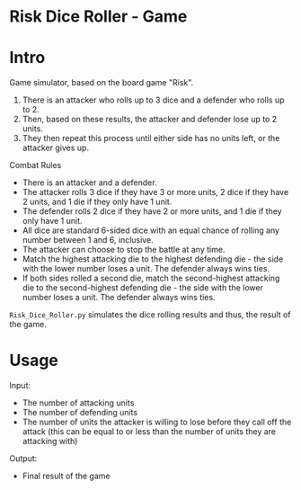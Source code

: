 # Risk Dice Roller - Game

# Intro

Game simulator, based on the board game "Risk".

1. There is an attacker who rolls up to 3 dice and a defender who rolls up to 2. 
2. Then, based on these results, the attacker and defender lose up to 2 units. 
3. They then repeat this process until either side has no units left, or the attacker gives up.

Combat Rules

* There is an attacker and a defender.
* The attacker rolls 3 dice if they have 3 or more units, 2 dice if they have 2 units, and 1 die if they only have 1 unit.
* The defender rolls 2 dice if they have 2 or more units, and 1 die if they only have 1 unit.
* All dice are standard 6-sided dice with an equal chance of rolling any number between 1 and 6, inclusive.
* The attacker can choose to stop the battle at any time.
* Match the highest attacking die to the highest defending die - the side with the lower number loses a unit. The defender always wins ties.
* If both sides rolled a second die, match the second-highest attacking die to the second-highest defending die - the side with the lower number loses a unit. The defender always wins ties.

`Risk_Dice_Roller.py` simulates the dice rolling results and thus, the result of the game.

# Usage 

Input:
* The number of attacking units
* The number of defending units
* The number of units the attacker is willing to lose before they call off the attack (this can be equal to or less than the number of units they are attacking with)

Output:
* Final result of the game
